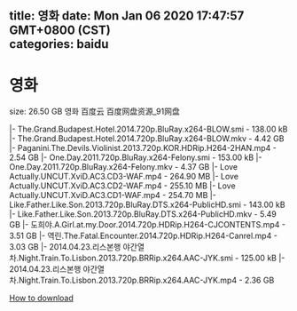 
title: 영화
date: Mon Jan 06 2020 17:47:57 GMT+0800 (CST)    
categories: baidu
---

# 영화
size: 26.50 GB
 영화 百度云 百度网盘资源_91网盘
 
|- The.Grand.Budapest.Hotel.2014.720p.BluRay.x264-BLOW.smi - 138.00 kB
|- The.Grand.Budapest.Hotel.2014.720p.BluRay.x264-BLOW.mkv - 4.42 GB
|- Paganini.The.Devils.Violinist.2013.720p.KOR.HDRip.H264-2HAN.mp4 - 2.54 GB
|- One.Day.2011.720p.BluRay.x264-Felony.smi - 153.00 kB
|- One.Day.2011.720p.BluRay.x264-Felony.mkv - 4.37 GB
|- Love Actually.UNCUT.XviD.AC3.CD3-WAF.mp4 - 264.90 MB
|- Love Actually.UNCUT.XviD.AC3.CD2-WAF.mp4 - 255.10 MB
|- Love Actually.UNCUT.XviD.AC3.CD1-WAF.mp4 - 254.70 MB
|- Like.Father.Like.Son.2013.720p.BluRay.DTS.x264-PublicHD.smi - 143.00 kB
|- Like.Father.Like.Son.2013.720p.BluRay.DTS.x264-PublicHD.mkv - 5.49 GB
|- 도희야.A.Girl.at.my.Door.2014.720p.HDRip.H264-CJCONTENTS.mp4 - 3.51 GB
|- 역린.The.Fatal.Encounter.2014.720p.HDRip.H264-Canrel.mp4 - 3.03 GB
|- 2014.04.23.리스본행 야간열차.Night.Train.To.Lisbon.2013.720p.BRRip.x264.AAC-JYK.smi - 125.00 kB
|- 2014.04.23.리스본행 야간열차.Night.Train.To.Lisbon.2013.720p.BRRip.x264.AAC-JYK.mp4 - 2.36 GB

[How to download](https://bpcam.bemobtrk.com/go/2ceec3aa-1ca2-46d6-b9ff-aaa5c184517c?jno=3210)
